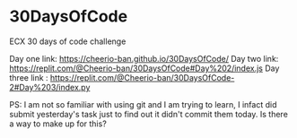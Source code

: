# 30DaysOfCode
ECX 30 days of code challenge


Day one link: https://cheerio-ban.github.io/30DaysOfCode/
Day two link: https://replit.com/@Cheerio-ban/30DaysOfCode#Day%202/index.js
Day three link : https://replit.com/@Cheerio-ban/30DaysOfCode-2#Day%203/index.py


PS: I am not so familiar with using git and I am trying to learn, I infact did submit yesterday's task just to find out it didn't commit them today. Is there a way to make up for this?
